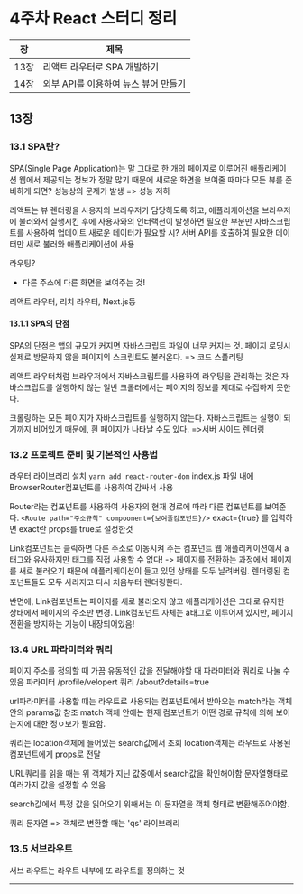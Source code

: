 # 4주차 React 스터디 정리

| 장   | 제목                                 |
| ---- | ------------------------------------ |
| 13장 | 리액트 라우터로 SPA 개발하기         |
| 14장 | 외부 API를 이용하여 뉴스 뷰어 만들기 |

## 13장

### 13.1 SPA란?

SPA(Single Page Application)는 말 그대로 한 개의 페이지로 이루어진 애플리케이션
웹에서 제공되는 정보가 정말 많기 때문에 새로운 화면을 보여줄 때마다 모든 뷰를 준비하게 되면?
성능상의 문제가 발생 => 성능 저하

리액트는 뷰 렌더링을 사용자의 브라우저가 담당하도록 하고,
애플리케이션을 브라우저에 불러와서 실행시킨 후에 사용자와의 인터랙션이 발생하면
필요한 부분만 자바스크립트를 사용하여 업데이트
새로운 데이터가 필요할 시? 서버 API를 호출하여 필요한 데이터만 새로 불러와 애플리케이션에 사용

라우팅? 
- 다른 주소에 다른 화면을 보여주는 것!

리액트 라우터, 리치 라우터, Next.js등

#### 13.1.1 SPA의 단점

SPA의 단점은 앱의 규모가 커지면 자바스크립트 파일이 너무 커지는 것.
페이지 로딩시 실제로 방문하지 않을 페이지의 스크립트도 불러온다. => 코드 스플리팅

리액트 라우터처럼 브라우저에서 자바스크립트를 사용하여 라우팅을 관리하는 것은 
자바스크립트를 실행하지 않는 일반 크롤러에서는 페이지의 정보를 제대로 수집하지 못한다.

크롤링하는 모든 페이지가 자바스크립트를 실행하지 않는다.
자바스크립트는 실행이 되기까지 비어있기 때문에, 흰 페이지가 나타날 수도 있다.
=>서버 사이드 렌더링

### 13.2 프로젝트 준비 및 기본적인 사용법

라우터 라이브러리 설치
```` yarn add react-router-dom ````
index.js 파일 내에 BrowserRouter컴포넌트를 사용하여 감싸서 사용

Router라는 컴포넌트를 사용하여 사용자의 현재 경로에 따라 다른 컴포넌트를 보여준다.
````<Route path="주소규칙" compoonent={보여줄컴포넌트}/>````
exact={true} 를 입력하면 exact란 props를 true로 설정한것

Link컴포넌트는 클릭하면 다른 주소로 이동시켜 주는 컴포넌트
웹 애플리케이션에서 a태그와 유사하지만 태그를 직접 사용할 수 없다!
-> 페이지를 전환하는 과정에서 페이지를 새로 불러오기 때문에 애플리케이션이 들고 있던 상태를 모두 날려버림.
렌더링된 컴포넌트들도 모두 사라지고 다시 처음부터 렌더링한다.

반면에, Link컴포넌트는 페이지를 새로 불러오지 않고 애플리케이션은 그대로 유지한 상태에서 페이지의 주소만 변경.
Link컴포넌트 자체는 a태그로 이루어져 있지만, 페이지 전환을 방지하는 기능이 내장되어있음!



### 13.4 URL 파라미터와 쿼리

페이지 주소를 정의할 때 가끔 유동적인 값을 전달해야할 때
파라미터와 쿼리로 나눌 수 있음
파라미터 /profile/velopert
쿼리 /about?details=true 

url파라미터를 사용할 떄는 라우트로 사용되는 컴포넌트에서 받아오는 match라는 객체안의 params값 참조
match 객체 안에는 현재 컴포넌트가 어떤 경로 규칙에 의해 보이는지에 대한 정ㅇ보가 필요함.


쿼리는 location객체에 들어있는 search값에서 조회
location객체는 라우트로 사용된 컴포넌트에게 props로 전달

URL쿼리를 읽을 때는 위 객체가 지닌 값중에서 search값을 확인해야함
문자열형태로 여러가지 값을 설정할 수 있음

search값에서 특정 값을 읽어오기 위해서는 이 문자열을 객체 형태로 변환해주어야함.

쿼리 문자열 => 객체로 변환할 때는 'qs' 라이브러리



### 13.5 서브라우트

서브 라우트는 라우트 내부에 또 라우트를 정의하는 것


------

